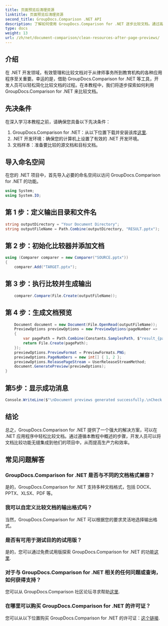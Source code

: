 ```yaml
---
title: 页面预览后清理资源
linktitle: 页面预览后清理资源
second_title: GroupDocs.Comparison .NET API
description: 了解如何使用 GroupDocs.Comparison for .NET 逐步比较文档。通过高效的文档管理增强您的 .NET 应用程序。
type: docs
weight: 13
url: /zh/net/document-comparison/clean-resources-after-page-previews/
---
```

## 介绍
在 .NET 开发领域，有效管理和比较文档对于从律师事务所到教育机构的各种应用程序至关重要。幸运的是，借助 GroupDocs.Comparison for .NET 等工具，开发人员可以轻松简化比较文档的过程。在本教程中，我们将逐步探索如何利用 GroupDocs.Comparison for .NET 来比较文档。
## 先决条件
在深入学习本教程之前，请确保您具备以下先决条件：
1.  GroupDocs.Comparison for .NET：从以下位置下载并安装该库[这里](https://releases.groupdocs.com/comparison/net/).
2. .NET 开发环境：确保您的计算机上设置了有效的 .NET 开发环境。
3. 文档样本：准备要比较的源文档和目标文档。

## 导入命名空间
在您的 .NET 项目中，首先导入必要的命名空间以访问 GroupDocs.Comparison for .NET 的功能。

```csharp
using System;
using System.IO;
```

## 第 1 步：定义输出目录和文件名
```csharp
string outputDirectory = "Your Document Directory";
string outputFileName = Path.Combine(outputDirectory, "RESULT.pptx");
```
## 第 2 步：初始化比较器并添加文档
```csharp
using (Comparer comparer = new Comparer("SOURCE.pptx"))
{
    comparer.Add("TARGET.pptx");
```
## 第 3 步：执行比较并生成输出
```csharp
    comparer.Compare(File.Create(outputFileName));
```
## 第 4 步：生成文档预览
```csharp
    Document document = new Document(File.OpenRead(outputFileName));
    PreviewOptions previewOptions = new PreviewOptions(pageNumber =>
    {
        var pagePath = Path.Combine(Constants.SamplesPath, $"result_{pageNumber}.png");
        return File.Create(pagePath);
    });
    previewOptions.PreviewFormat = PreviewFormats.PNG;
    previewOptions.PageNumbers = new int[] { 1, 2 };
    previewOptions.ReleasePageStream = UserReleaseStreamMethod;
    document.GeneratePreview(previewOptions);
}
```
## 第5步：显示成功消息
```csharp
Console.WriteLine($"\nDocument previews generated successfully.\nCheck output in {outputDirectory}.");
```

## 结论
总之，GroupDocs.Comparison for .NET 提供了一个强大的解决方案，可以在 .NET 应用程序中轻松比较文档。通过遵循本教程中概述的步骤，开发人员可以将文档比较功能无缝集成到他们的项目中，从而提高生产力和效率。
## 常见问题解答
### GroupDocs.Comparison for .NET 是否与不同的文档格式兼容？
是的，GroupDocs.Comparison for .NET 支持多种文档格式，包括 DOCX、PPTX、XLSX、PDF 等。
### 我可以自定义比较文档的输出格式吗？
当然，GroupDocs.Comparison for .NET 可以根据您的要求灵活地选择输出格式。
### 是否有可用于测试目的的试用版？
是的，您可以通过免费试用版探索 GroupDocs.Comparison for .NET 的功能[这里](https://releases.groupdocs.com/).
### 对于与 GroupDocs.Comparison for .NET 相关的任何问题或查询，如何获得支持？
您可以从 GroupDocs.Comparison 社区论坛寻求帮助[这里](https://forum.groupdocs.com/c/comparison/12).
### 在哪里可以购买 GroupDocs.Comparison for .NET 的许可证？
您可以从以下位置购买 GroupDocs.Comparison for .NET 的许可证：[这个链接](https://purchase.groupdocs.com/buy).